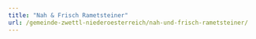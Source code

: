 ```yaml
---
title: "Nah & Frisch Rametsteiner"
url: /gemeinde-zwettl-niederoesterreich/nah-und-frisch-rametsteiner/
---
```

